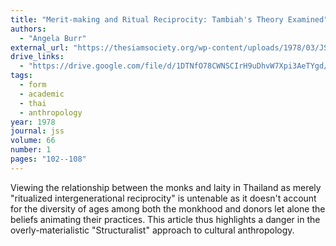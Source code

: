 ```yaml
---
title: "Merit-making and Ritual Reciprocity: Tambiah's Theory Examined"
authors:
  - "Angela Burr"
external_url: "https://thesiamsociety.org/wp-content/uploads/1978/03/JSS_066_1g_Burr_MeritMakingAndRitualReciprocity.pdf"
drive_links:
  - "https://drive.google.com/file/d/1DTNfO78CWNSCIrH9uDhvW7Xpi3AeTYgd/view?usp=drivesdk"
tags:
  - form
  - academic
  - thai
  - anthropology
year: 1978
journal: jss
volume: 66
number: 1
pages: "102--108"
---
```


Viewing the relationship between the monks and laity in Thailand as merely "ritualized intergenerational reciprocity" is untenable as it doesn't account for the diversity of ages among both the monkhood and donors let alone the beliefs animating their practices.
This article thus highlights a danger in the overly-materialistic "Structuralist" approach to cultural anthropology.
